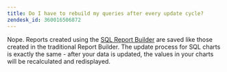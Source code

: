 ```yaml
---
title: Do I have to rebuild my queries after every update cycle?
zendesk_id: 360016506872
---
```


Nope. Reports created using the [SQL Report Builder](../data-analyst/dev-reports/sql-rpt-bldr.md) are saved like those created in the traditional Report Builder. The update process for SQL charts is exactly the same - after your data is updated, the values in your charts will be recalculated and redisplayed.
